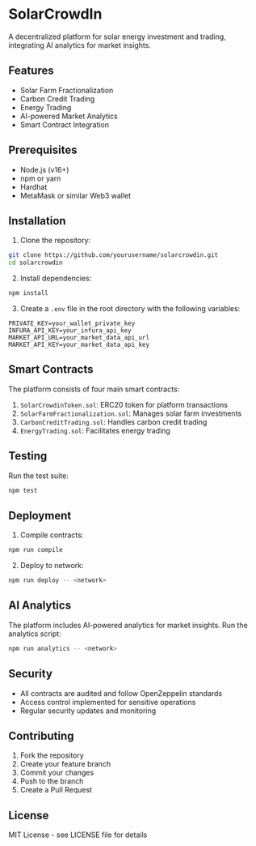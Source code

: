 # SolarCrowdIn

A decentralized platform for solar energy investment and trading, integrating AI analytics for market insights.

## Features

- Solar Farm Fractionalization
- Carbon Credit Trading
- Energy Trading
- AI-powered Market Analytics
- Smart Contract Integration

## Prerequisites

- Node.js (v16+)
- npm or yarn
- Hardhat
- MetaMask or similar Web3 wallet

## Installation

1. Clone the repository:
```bash
git clone https://github.com/yourusername/solarcrowdin.git
cd solarcrowdin
```

2. Install dependencies:
```bash
npm install
```

3. Create a `.env` file in the root directory with the following variables:
```env
PRIVATE_KEY=your_wallet_private_key
INFURA_API_KEY=your_infura_api_key
MARKET_API_URL=your_market_data_api_url
MARKET_API_KEY=your_market_data_api_key
```

## Smart Contracts

The platform consists of four main smart contracts:

1. `SolarCrowdinToken.sol`: ERC20 token for platform transactions
2. `SolarFarmFractionalization.sol`: Manages solar farm investments
3. `CarbonCreditTrading.sol`: Handles carbon credit trading
4. `EnergyTrading.sol`: Facilitates energy trading

## Testing

Run the test suite:
```bash
npm test
```

## Deployment

1. Compile contracts:
```bash
npm run compile
```

2. Deploy to network:
```bash
npm run deploy -- <network>
```

## AI Analytics

The platform includes AI-powered analytics for market insights. Run the analytics script:
```bash
npm run analytics -- <network>
```

## Security

- All contracts are audited and follow OpenZeppelin standards
- Access control implemented for sensitive operations
- Regular security updates and monitoring

## Contributing

1. Fork the repository
2. Create your feature branch
3. Commit your changes
4. Push to the branch
5. Create a Pull Request

## License

MIT License - see LICENSE file for details
